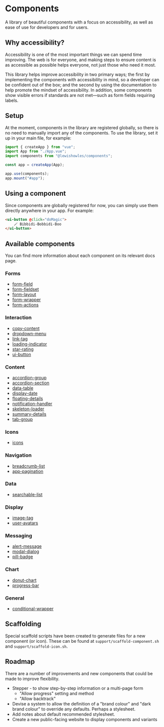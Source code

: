 # Components

A library of beautiful components with a focus on accessibility, as well as ease of use for developers and for users.

## Why accessibility?

Accessibility is one of the most important things we can spend time improving. The web is for everyone, and making steps to ensure content is as accessible as possible helps everyone, not just those who need it most.

This library helps improve accessibility in two primary ways; the first by implementing the components with accessibility in mind, so a developer can be confident out of the box; and the second by using the documentation to help promote the mindset of accessibility. In addition, some components show visible errors if standards are not met—such as form fields requiring labels.

## Setup

At the moment, components in the library are registered globally, so there is no need to manually import any of the components. To use the library, set it up in your main file, for example:

```javascript
import { createApp } from "vue";
import App from "./App.vue";
import components from "@lewishowles/components";

const app = createApp(App);

app.use(components);
app.mount("#app");
```

## Using a component

Since components are globally registered for now, you can simply use them directly anywhere in your app. For example:

```html
<ui-button @click="doMagic">
	🪄 Bibbidi-Bobbidi-Boo
</ui-button>
```

## Available components

You can find more information about each component on its relevant docs page.

### Forms

- [form-field](/src/components/form/form-field/form-field.md)
- [form-fieldset](/src/components/form/form-fieldset/form-fieldset.md)
- [form-layout](/src/components/form/form-layout/form-layout.md)
- [form-wrapper](/src/components/form/form-wrapper/form-wrapper.md)
- [form-actions](/src/components/form/form-actions/form-actions.md)

### Interaction

- [copy-content](/src/components/interaction/copy-content/copy-content.md)
- [dropdown-menu](/src/components/interaction/dropdown-menu/dropdown-menu.md)
- [link-tag](/src/components/interaction/link-tag/link-tag.md)
- [loading-indicator](/src/components/interaction/loading-indicator/loading-indicator.md)
- [star-rating](/src/components/interaction/star-rating/star-rating.md)
- [ui-button](/src/components/interaction/ui-button/ui-button.md)

### Content

- [accordion-group](/src/components/content/accordion-group/accordion-group.md)
- [accordion-section](/src/components/content/accordion-section/accordion-section.md)
- [data-table](/src/components/content/data-table/data-table.md)
- [display-date](/src/components/content/display-date/display-date.md)
- [floating-details](/src/components/content/floating-details/floating-details.md)
- [notification-handler](/src/components/content/notification-handler/notification-handler.md)
- [skeleton-loader](/src/components/interaction/skeleton-loader/skeleton-loader.md)
- [summary-details](/src/components/content/summary-details/summary-details.md)
- [tab-group](/src/components/content/tab-group/tab-group.md)

### Icons

- [icons](/src/components/icon/icon.md)

### Navigation

- [breadcrumb-list](/src/components/navigation/breadcrumb-list/breadcrumb-list.md)
- [app-pagination](/src/components/navigation/app-pagination/app-pagination.md)

### Data

- [searchable-list](/src/components/data/searchable-list/searchable-list.md)

### Display

- [image-tag](/src/components/display/image-tag/image-tag.md)
- [user-avatars](/src/components/display/user-avatars/user-avatars.md)

### Messaging

- [alert-message](/src/components/messaging/alert-message/alert-message.md)
- [modal-dialog](/src/components/messaging/modal-dialog/modal-dialog.md)
- [pill-badge](/src/components/messaging/pill-badge/pill-badge.md)

### Chart

- [donut-chart](/src/components/chart/donut-chart/donut-chart.md)
- [progress-bar](/src/components/chart/progress-bar/progress-bar.md)

### General

- [conditional-wrapper](/src/components/general/conditional-wrapper/conditional-wrapper.md)

## Scaffolding

Special scaffold scripts have been created to generate files for a new component (or icon). These can be found at `support/scaffold-component.sh` and `support/scaffold-icon.sh`.

## Roadmap

There are a number of improvements and new components that could be made to improve flexibility.

- Stepper - to show step-by-step information or a multi-page form
  - "Allow progress" setting and method
  - "Allow backtrack"
- Devise a system to allow the definition of a "brand colour" and "dark brand colour" to override any defaults. Perhaps a stylesheet.
- Add notes about default recommended stylesheet.
- Create a new public-facing website to display components and variants
